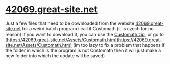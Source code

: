# [42069.great-site.net](https://42069.great-site.net)
Just a few files that need to be downloaded from the website [42069.great-site.net](https://42069.great-site.net) for a weird batch program
i call it Customath (it is czech for no reason)
if you want to download it, you can use the [Customath.zip](https://github.com/HHonzik/42069GREATSITENET/raw/main/Customath.zip), or go to [https://42069.great-site.net/Assets/Customath.htm](https://42069.great-site.net/Assets/Customath.htm)
(im too lazy to fix a problem that happens if the folder in which is the program is not Customath then it will just make a new folder into which the update will be saved)
